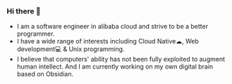### Hi there 👋

- I am a software engineer in alibaba cloud and strive to be a better programmer.
- I have a wide range of interests including Cloud Native☁, Web development💻 & Unix programming.
- I believe that computers' ability has not been fully exploited to augment human intellect. And I am currently working on my own digital brain based on Obsidian.


<!--
**luc99hen/luc99hen** is a ✨ _special_ ✨ repository because its `README.md` (this file) appears on your GitHub profile.

Here are some ideas to get you started:

- 🔭 I’m currently working on ...
- 🌱 I’m currently learning ...
- 👯 I’m looking to collaborate on ...
- 🤔 I’m looking for help with ...
- 💬 Ask me about ...
- 📫 How to reach me: ...
- 😄 Pronouns: ...
- ⚡ Fun fact: ...
-->

